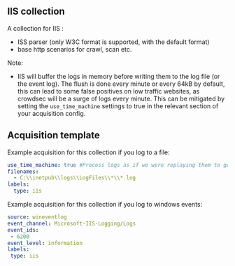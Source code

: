 ## IIS collection

A collection for IIS :
 - ISS parser (only W3C format is supported, with the default format)
 - base http scenarios for crawl, scan etc.

Note:
 - IIS will buffer the logs in memory before writing them to the log file (or the event log). The flush is done every minute or every 64kB by default, this can lead to some false positives on low traffic websites, as crowdsec will be a surge of logs every minute. This can be mitigated by setting the `use_time_machine` settings to true in the relevant section of your acquisition config.

## Acquisition template

Example acquisition for this collection if you log to a file:

```yaml
use_time_machine: true #Process logs as if we were replaying them to get the timestamp from the 
filenames:
  - C:\\inetpub\\logs\\LogFiles\\*\\*.log
labels:
  type: iis
```

Example acquisition for this collection if you log to windows events:
```yaml
source: wineventlog
event_channel: Microsoft-IIS-Logging/Logs
event_ids:
 - 6200
event_level: information
labels:
 type: iis
```
